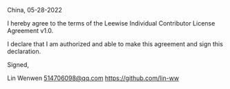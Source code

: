 China, 05-28-2022

I hereby agree to the terms of the Leewise Individual Contributor License
Agreement v1.0.

I declare that I am authorized and able to make this agreement and sign this
declaration.

Signed,

Lin Wenwen 514706098@qq.com https://github.com/lin-ww
